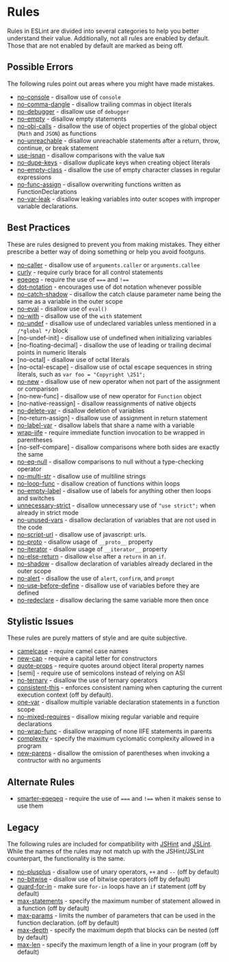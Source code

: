 # Rules

Rules in ESLint are divided into several categories to help you better understand their value. Additionally, not all rules are enabled by default. Those that are not enabled by default are marked as being off.

## Possible Errors

The following rules point out areas where you might have made mistakes.

* [no-console](no-console.md) - disallow use of `console`
* [no-comma-dangle](no-comma-dangle.md) - disallow trailing commas in object literals
* [no-debugger](no-debugger.md) - disallow use of `debugger`
* [no-empty](no-empty.md) - disallow empty statements
* [no-obj-calls](no-obj-calls.md) - disallow the use of object properties of the global object (`Math` and `JSON`) as functions
* [no-unreachable](no-unreachable.md) - disallow unreachable statements after a return, throw, continue, or break statement
* [use-isnan](use-isnan.md) - disallow comparisons with the value `NaN`
* [no-dupe-keys](no-dupe-keys.md) - disallow duplicate keys when creating object literals
* [no-empty-class](no-empty-class.md) - disallow the use of empty character classes in regular expressions
* [no-func-assign](no-func-assign.md) - disallow overwriting functions written as FunctionDeclarations
* [no-var-leak](no-var-leak.md) - disallow leaking variables into outer scopes with improper variable declarations.

## Best Practices

These are rules designed to prevent you from making mistakes. They either prescribe a better way of doing something or help you avoid footguns.

* [no-caller](no-caller.md) - disallow use of `arguments.caller` or `arguments.callee`
* [curly](curly.md) - require curly brace for all control statements
* [eqeqeq](eqeqeq.md) - require the use of `===` and `!==`
* [dot-notation](dot-notation.md) - encourages use of dot notation whenever possible
* [no-catch-shadow](no-catch-shadow.md) - disallow the catch clause parameter name being the same as a variable in the outer scope
* [no-eval](no-eval.md) - disallow use of `eval()`
* [no-with](no-with.md) - disallow use of the `with` statement
* [no-undef](no-undef.md) - disallow use of undeclared variables unless mentioned in a `/*global */` block
* [no-undef-init] - disallow use of undefined when initializing variables
* [no-floating-decimal] - disallow the use of leading or trailing decimal points in numeric literals
* [no-octal] - disallow use of octal literals
* [no-octal-escape] - disallow use of octal escape sequences in string literals, such as `var foo = "Copyright \251";`
* [no-new](no-new.md) - disallow use of new operator when not part of the assignment or comparison
* [no-new-func] - disallow use of new operator for `Function` object
* [no-native-reassign] - disallow reassignments of native objects
* [no-delete-var](no-delete-var.md) - disallow deletion of variables
* [no-return-assign] - disallow use of assignment in return statement
* [no-label-var](no-label-var.md) - disallow labels that share a name with a variable
* [wrap-iife](wrap-iife.md) - require immediate function invocation to be wrapped in parentheses
* [no-self-compare] - disallow comparisons where both sides are exactly the same
* [no-eq-null](no-eq-null.md) - disallow comparisons to null without a type-checking operator
* [no-multi-str](no-multi-str.md) - disallow use of multiline strings
* [no-loop-func](no-loop-func.md) - disallow creation of functions within loops
* [no-empty-label](no-empty-label.md) - disallow use of labels for anything other then loops and switches
* [unnecessary-strict](unnecessary-strict.md) - disallow unnecessary use of `"use strict";` when already in strict mode
* [no-unused-vars](no-unused-vars.md) - disallow declaration of variables that are not used in the code
* [no-script-url](no-script-url.md) - disallow use of javascript: urls.
* [no-proto](no-proto.md) - disallow usage of `__proto__` property
* [no-iterator](no-iterator.md) - disallow usage of `__iterator__` property
* [no-else-return](no-else-return.md) - disallow `else` after a `return` in an `if`.
* [no-shadow](no-shadow.md) - disallow declaration of variables already declared in the outer scope
* [no-alert](no-alert.md) - disallow the use of `alert`, `confirm`, and `prompt`
* [no-use-before-define](no-use-before-define.md) - disallow use of variables before they are defined
* [no-redeclare](no-redeclare.md) - disallow declaring the same variable more then once

## Stylistic Issues

These rules are purely matters of style and are quite subjective.

* [camelcase](camelcase.md) - require camel case names
* [new-cap](new-cap.md) - require a capital letter for constructors
* [quote-props](quote-props.md) - require quotes around object literal property names
* [semi] - require use of semicolons instead of relying on ASI
* [no-ternary](no-ternary.md) - disallow the use of ternary operators
* [consistent-this](consistent-this.md) - enforces consistent naming when capturing the current execution context (off by default).
* [one-var](one-var.md) - disallow multiple variable declaration statements in a function scope
* [no-mixed-requires](no-mixed-requires.md) - disallow mixing regular variable and require declarations
* [no-wrap-func](no-wrap-func.md) - disallow wrapping of none IIFE statements in parents
* [complexity](complexity.md) - specify the maximum cyclomatic complexity allowed in a program
* [new-parens](new-parens.md) - disallow the omission of parentheses when invoking a contructor with no arguments

## Alternate Rules

* [smarter-eqeqeq](smarter-eqeqeq.md) - require the use of `===` and `!==` when it makes sense to use them

## Legacy

The following rules are included for compatibility with [JSHint](http://jshint.com/) and [JSLint](http://jslint.com/). While the names of the rules may not match up with the JSHint/JSLint counterpart, the functionality is the same.

* [no-plusplus](no-plusplus.md) - disallow use of unary operators, `++` and `--` (off by default)
* [no-bitwise](no-bitwise.md) - disallow use of bitwise operators (off by default)
* [guard-for-in](guard-for-in.md) - make sure `for-in` loops have an `if` statement (off by default)
* [max-statements](max-statements.md) - specify the maximum number of statement allowed in a function (off by default)
* [max-params](max-params.md) - limits the number of parameters that can be used in the function declaration. (off by default)
* [max-depth](max-depth.md) - specify the maximum depth that blocks can be nested (off by default)
* [max-len](max-len.md) - specify the maximum length of a line in your program (off by default)
